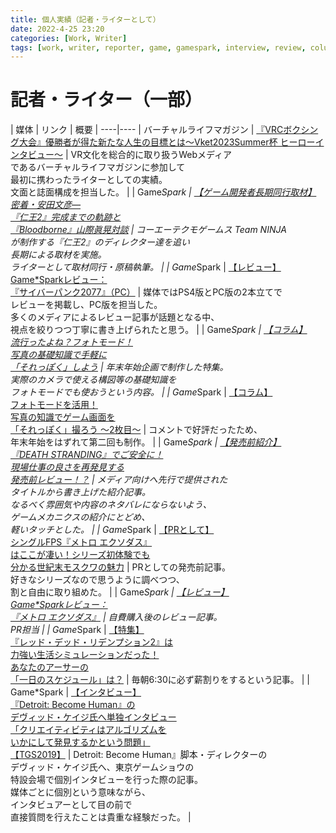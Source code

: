 ```yaml
---
title: 個人実績（記者・ライターとして）
date: 2022-4-25 23:20
categories: [Work, Writer]
tags: [work, writer, reporter, game, gamespark, interview, review, column]
---
```


# 記者・ライター（一部）

| 媒体 | リンク | 概要 |
----|----
| バーチャルライフマガジン | [『VRCボクシング大会』優勝者が得た新たな人生の目標とは～Vket2023Summer杯 ヒーローインタビュー～](https://vr-lifemagazine.com/vrcboxing-vket2023summercup-herointerview/) | VR文化を総合的に取り扱うWebメディア<br>であるバーチャルライフマガジンに参加して<br>最初に携わったライターとしての実績。<br>文面と誌面構成を担当した。 |
| Game*Spark | [【ゲーム開発者長期同行取材】<br>密着・安田文彦―<br>『仁王2』完成までの軌跡と<br>『Bloodborne』山際眞晃対談](https://www.gamespark.jp/article/2020/03/13/97486.html) | コーエーテクモゲームス Team NINJA<br>が制作する『仁王2』のディレクター達を追い<br>長期による取材を実施。<br>ライターとして取材同行・原稿執筆。 |
| Game*Spark | [【レビュー】<br>Game*Sparkレビュー：<br>『サイバーパンク2077』（PC）](https://www.gamespark.jp/article/2020/12/29/104967.html) | 媒体ではPS4版とPC版の2本立てで<br>レビューを掲載し、PC版を担当した。<br>多くのメディアによるレビュー記事が話題となる中、<br>視点を絞りつつ丁寧に書き上げられたと思う。 |
| Game*Spark | [【コラム】<br>流行ったよね？フォトモード！<br>写真の基礎知識で手軽に<br>「それっぽく」しよう](https://www.gamespark.jp/article/2019/01/03/86419.html) | 年末年始企画で制作した特集。<br>実際のカメラで使える構図等の基礎知識を<br>フォトモードでも使おうという内容。 |
| Game*Spark | [【コラム】<br>フォトモードを活用！<br>写真の知識でゲーム画面を<br>「それっぽく」撮ろう ～2枚目～](https://www.gamespark.jp/article/2019/01/18/86701.html) | コメントで好評だったため、<br>年末年始をはずれて第二回も制作。 |
| Game*Spark | [【発売前紹介】<br>『DEATH STRANDING』でご安全に！<br>現場仕事の良さを再発見する<br>発売前レビュー！？](https://www.gamespark.jp/article/2019/11/01/94292.html) | メディア向けへ先行で提供された<br>タイトルから書き上げた紹介記事。<br>なるべく雰囲気や内容のネタバレにならないよう、<br>ゲームメカニクスの紹介にとどめ、<br>軽いタッチとした。 |
| Game*Spark | [【PRとして】<br>シングルFPS『メトロ エクソダス』<br>はここが凄い！シリーズ初体験でも<br>分かる世紀末モスクワの魅力](https://www.gamespark.jp/article/2019/02/15/87444.html) | PRとしての発売前記事。<br>好きなシリーズなので思うように調べつつ、<br>割と自由に取り組めた。 |
| Game*Spark | [【レビュー】<br>Game*Sparkレビュー：<br>『メトロ エクソダス』](https://www.gamespark.jp/article/2019/03/21/88336.html) | 自費購入後のレビュー記事。<br>PR担当 |
| Game*Spark | [【特集】<br>『レッド・デッド・リデンプション2』は<br>力強い生活シミュレーションだった！<br>あなたのアーサーの<br>「一日のスケジュール」は？](https://www.gamespark.jp/article/2018/11/02/85001.html) | 毎朝6:30に必ず薪割りをするという記事。 |
| Game*Spark | [【インタビュー】<br>『Detroit: Become Human』の<br>デヴィッド・ケイジ氏へ単独インタビュー<br>「クリエイティビティはアルゴリズムを<br>いかにして発見するかという問題」<br>【TGS2019】](https://www.gamespark.jp/article/2019/09/17/93104.html) | Detroit: Become Human』脚本・ディレクターの<br>デヴィッド・ケイジ氏へ、東京ゲームショウの<br>特設会場で個別インタビューを行った際の記事。<br>媒体ごとに個別という意味ながら、<br>インタビュアーとして目の前で<br>直接質問を行えたことは貴重な経験だった。 |